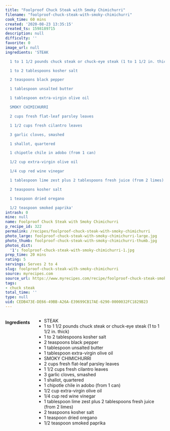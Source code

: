 ```yaml
---
title: "Foolproof Chuck Steak with Smoky Chimichurri"
filename: "foolproof-chuck-steak-with-smoky-chimichurri"
cook_time: 60 mins
created: '2020-08-23 13:35:15'
created_ts: 1598189715
description: null
difficulty: ''
favorite: 0
image_url: null
ingredients: 'STEAK

  1 to 1 1/2 pounds chuck steak or chuck-eye steak (1 to 1 1/2 in. thick)

  1 to 2 tablespoons kosher salt

  2 teaspoons black pepper

  1 tablespoon unsalted butter

  1 tablespoon extra-virgin olive oil

  SMOKY CHIMICHURRI

  2 cups fresh flat-leaf parsley leaves

  1 1/2 cups fresh cilantro leaves

  3 garlic cloves, smashed

  1 shallot, quartered

  1 chipotle chile in adobo (from 1 can)

  1/2 cup extra-virgin olive oil

  1/4 cup red wine vinegar

  1 tablespoon lime zest plus 2 tablespoons fresh juice (from 2 limes)

  2 teaspoons kosher salt

  1 teaspoon dried oregano

  1/2 teaspoon smoked paprika'
intrash: 0
mine: null
name: Foolproof Chuck Steak with Smoky Chimichurri
p_recipe_id: 322
permalink: /recipes/foolproof-chuck-steak-with-smoky-chimichurri
photo_large: foolproof-chuck-steak-with-smoky-chimichurri-large.jpg
photo_thumb: foolproof-chuck-steak-with-smoky-chimichurri-thumb.jpg
photos_dict:
  '1': foolproof-chuck-steak-with-smoky-chimichurri-1.jpg
prep_time: 20 mins
rating: 5
servings: Serves 2 to 4
slug: foolproof-chuck-steak-with-smoky-chimichurri
source: myrecipes.com
source_url: https://www.myrecipes.com/recipe/foolproof-chuck-steak-smoky-chimichurri
tags:
- chuck steak
total_time: ''
type: null
uid: CEDB473E-DE66-49BB-A26A-E39699CB17AE-6290-0000032FC1829B23
---
```

<div class="large-8 medium-7 columns" id="writeup">	</div><!-- #writeup -->
</div><!-- #row-one -->
<div class="row" id="row-two">	<div class="medium-4 small-5 columns" id="ingredients"><h4>Ingredients</h4><div class="box box-ingredients content"><ul>
<li>STEAK</li>
<li>1 to 1 1/2 pounds chuck steak or chuck-eye steak (1 to 1 1/2 in. thick)</li>
<li>1 to 2 tablespoons kosher salt</li>
<li>2 teaspoons black pepper</li>
<li>1 tablespoon unsalted butter</li>
<li>1 tablespoon extra-virgin olive oil</li>
<li>SMOKY CHIMICHURRI</li>
<li>2 cups fresh flat-leaf parsley leaves</li>
<li>1 1/2 cups fresh cilantro leaves</li>
<li>3 garlic cloves, smashed</li>
<li>1 shallot, quartered</li>
<li>1 chipotle chile in adobo (from 1 can)</li>
<li>1/2 cup extra-virgin olive oil</li>
<li>1/4 cup red wine vinegar</li>
<li>1 tablespoon lime zest plus 2 tablespoons fresh juice (from 2 limes)</li>
<li>2 teaspoons kosher salt</li>
<li>1 teaspoon dried oregano</li>
<li>1/2 teaspoon smoked paprika</li>
</ul>
</div>	</div>	<div class="medium-6 small-7 columns" id="directions">	</div>
